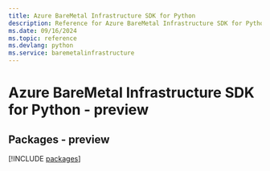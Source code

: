 ```yaml
---
title: Azure BareMetal Infrastructure SDK for Python
description: Reference for Azure BareMetal Infrastructure SDK for Python
ms.date: 09/16/2024
ms.topic: reference
ms.devlang: python
ms.service: baremetalinfrastructure
---
```

# Azure BareMetal Infrastructure SDK for Python - preview
## Packages - preview
[!INCLUDE [packages](baremetal-infrastructure-index.md)]